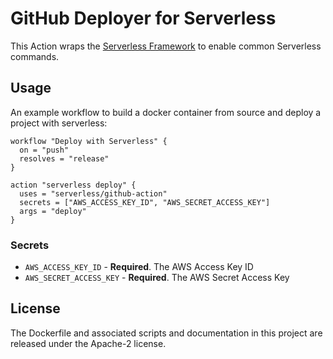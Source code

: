 # GitHub Deployer for Serverless

This Action wraps the [Serverless Framework](https://serverless.com) to enable common Serverless commands.

## Usage
An example workflow to build a docker container from source and deploy a project with serverless:


```
workflow "Deploy with Serverless" {
  on = "push"
  resolves = "release"
}

action "serverless deploy" {
  uses = "serverless/github-action"
  secrets = ["AWS_ACCESS_KEY_ID", "AWS_SECRET_ACCESS_KEY"]
  args = "deploy"
}
```

### Secrets

* `AWS_ACCESS_KEY_ID` - **Required**. The AWS Access Key ID
* `AWS_SECRET_ACCESS_KEY` - **Required**. The AWS Secret Access Key


## License

The Dockerfile and associated scripts and documentation in this project are released under the Apache-2 license.
